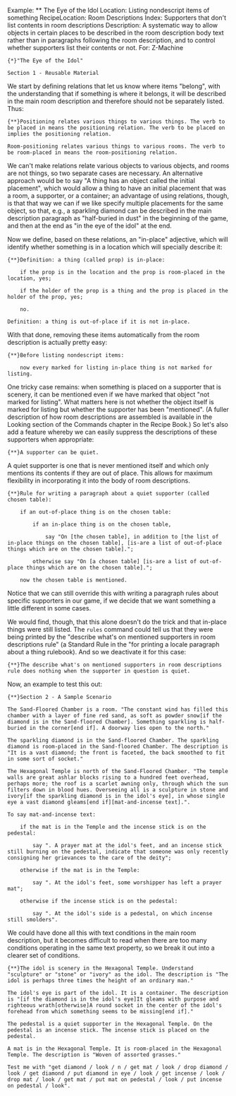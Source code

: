 Example: ** The Eye of the Idol
Location: Listing nondescript items of something
RecipeLocation: Room Descriptions
Index: Supporters that don't list contents in room descriptions
Description: A systematic way to allow objects in certain places to be described in the room description body text rather than in paragraphs following the room description, and to control whether supporters list their contents or not.
For: Z-Machine

  

``` inform7
{*}"The Eye of the Idol"

Section 1 - Reusable Material
```

  
We start by defining relations that let us know where items "belong", with the understanding that if something is where it belongs, it will be described in the main room description and therefore should not be separately listed. Thus:

  

``` inform7
{**}Positioning relates various things to various things. The verb to be placed in means the positioning relation. The verb to be placed on implies the positioning relation.

Room-positioning relates various things to various rooms. The verb to be room-placed in means the room-positioning relation.
```

  
We can't make relations relate various objects to various objects, and rooms are not things, so two separate cases are necessary. An alternative approach would be to say "A thing has an object called the initial placement", which would allow a thing to have an initial placement that was a room, a supporter, or a container; an advantage of using relations, though, is that that way we can if we like specify multiple placements for the same object, so that, e.g., a sparkling diamond can be described in the main description paragraph as "half-buried in dust" in the beginning of the game, and then at the end as "in the eye of the idol" at the end.

  
Now we define, based on these relations, an "in-place" adjective, which will identify whether something is in a location which will specially describe it:

  

``` inform7
{**}Definition: a thing (called prop) is in-place:

	if the prop is in the location and the prop is room-placed in the location, yes;

	if the holder of the prop is a thing and the prop is placed in the holder of the prop, yes;

	no.

Definition: a thing is out-of-place if it is not in-place.
```

  
With that done, removing these items automatically from the room description is actually pretty easy:

  

``` inform7
{**}Before listing nondescript items:

	now every marked for listing in-place thing is not marked for listing.
```

  
One tricky case remains: when something is placed on a supporter that is scenery, it can be mentioned even if we have marked that object "not marked for listing". What matters here is not whether the object itself is marked for listing but whether the supporter has been "mentioned". (A fuller description of how room descriptions are assembled is available in the Looking section of the Commands chapter in the Recipe Book.) So let's also add a feature whereby we can easily suppress the descriptions of these supporters when appropriate:

  

``` inform7
{**}A supporter can be quiet.
```

  
A quiet supporter is one that is never mentioned itself and which only mentions its contents if they are out of place. This allows for maximum flexibility in incorporating it into the body of room descriptions.

  

``` inform7
{**}Rule for writing a paragraph about a quiet supporter (called chosen table):

	if an out-of-place thing is on the chosen table:

		if an in-place thing is on the chosen table,

			say "On [the chosen table], in addition to [the list of in-place things on the chosen table], [is-are a list of out-of-place things which are on the chosen table].";

		otherwise say "On [a chosen table] [is-are a list of out-of-place things which are on the chosen table].";

	now the chosen table is mentioned.
```

  
Notice that we can still override this with writing a paragraph rules about specific supporters in our game, if we decide that we want something a little different in some cases.

  
We would find, though, that this alone doesn't do the trick and that in-place things were still listed. The ``rules`` command could tell us that they were being printed by the "describe what's on mentioned supporters in room descriptions rule" (a Standard Rule in the "for printing a locale paragraph about a thing rulebook). And so we deactivate it for this case:

  

``` inform7
{**}The describe what's on mentioned supporters in room descriptions rule does nothing when the supporter in question is quiet.
```

  
Now, an example to test this out:

  

``` inform7
{**}Section 2 - A Sample Scenario

The Sand-Floored Chamber is a room. "The constant wind has filled this chamber with a layer of fine red sand, as soft as powder snow[if the diamond is in the Sand-floored Chamber]. Something sparkling is half-buried in the corner[end if]. A doorway lies open to the north."

The sparkling diamond is in the Sand-floored Chamber. The sparkling diamond is room-placed in the Sand-floored Chamber. The description is "It is a vast diamond; the front is faceted, the back smoothed to fit in some sort of socket."

The Hexagonal Temple is north of the Sand-Floored Chamber. "The temple walls are great ashlar blocks rising to a hundred feet overhead, perhaps more; the roof is a scarlet awning only, through which the sun filters down in blood hues. Overseeing all is a sculpture in stone and ivory[if the sparkling diamond is in the idol's eye], in whose single eye a vast diamond gleams[end if][mat-and-incense text].".

To say mat-and-incense text:

	if the mat is in the Temple and the incense stick is on the pedestal:

		say ". A prayer mat at the idol's feet, and an incense stick still burning on the pedestal, indicate that someone was only recently consigning her grievances to the care of the deity";

	otherwise if the mat is in the Temple:

		say ". At the idol's feet, some worshipper has left a prayer mat";

	otherwise if the incense stick is on the pedestal:

		say ". At the idol's side is a pedestal, on which incense still smolders".
```

  
We could have done all this with text conditions in the main room description, but it becomes difficult to read when there are too many conditions operating in the same text property, so we break it out into a clearer set of conditions.

  

``` inform7
{**}The idol is scenery in the Hexagonal Temple. Understand "sculpture" or "stone" or "ivory" as the idol. The description is "The idol is perhaps three times the height of an ordinary man."

The idol's eye is part of the idol. It is a container. The description is "[if the diamond is in the idol's eye]It gleams with purpose and righteous wrath[otherwise]A round socket in the center of the idol's forehead from which something seems to be missing[end if]."

The pedestal is a quiet supporter in the Hexagonal Temple. On the pedestal is an incense stick. The incense stick is placed on the pedestal.

A mat is in the Hexagonal Temple. It is room-placed in the Hexagonal Temple. The description is "Woven of assorted grasses."

Test me with "get diamond / look / n / get mat / look / drop diamond / look / get diamond / put diamond in eye / look / get incense / look / drop mat / look / get mat / put mat on pedestal / look / put incense on pedestal / look".
```

